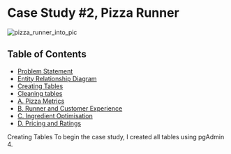 # Case Study #2, Pizza Runner

![pizza_runner_into_pic](https://github.com/kenneth-dizon/8_Week_SQL_Challenge/assets/141383645/16ac8aa4-ba14-4d20-8e3a-399d45473694)

## Table of Contents
- [Problem Statement](#problem-statement)
- [Entity Relationship Diagram](#entity-relationship-diagram)
- [Creating Tables](#creating-tables)
- [Cleaning tables](#cleaning-tables)
- [A. Pizza Metrics](#a.-pizza-metrics)
- [B. Runner and Customer Experience](#b.-runner-and-customer-experience)
- [C. Ingredient Optimisation](#c.-ingredient-optimisation)
- [D. Pricing and Ratings](#d.-pricing-and-ratings)

Creating Tables
To begin the case study, I created all tables using pgAdmin 4.
